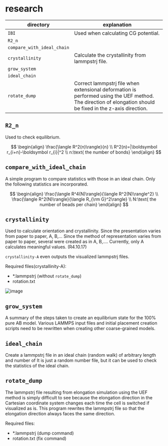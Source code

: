 # research

|directory|explanation|
|---|---|
|`IBI`|Used when calculating CG potential.|
|`R2_n`||
|`compare_with_ideal_chain`||
|`crystallinity`|Calculate the crystallinity from lammpstrj file.|
|`grow_system`||
|`ideal_chain`||
|`rotate_dump`|Correct lammpstrj file when extensional deformation is performed using the UEF method. The direction of elongation should be fixed in the z-axis direction.|


## `R2_n`
Used to check equilibrium. 

$$
\begin{align}
  \frac{\langle R^2(n)\rangle}{n} \\
  R^2(n)=|\boldsymbol r_{i+n}-\boldsymbol r_{i}|^2 \\
  n:\text{ the number of bonds}
 \end{align}
$$


## `compare_with_ideal_chain`
A simple program to compare statistics with those in an ideal chain. Only the following statistics are incorporated.

$$
\begin{align}
  \frac{\langle R^4(N)\rangle}{\langle R^2(N)\rangle^2} \\
  \frac{\langle R^2(N)\rangle}{\langle R_{\rm G}^2\rangle} \\
  N:\text{ the number of beads per chain}
\end{align}
$$


## `crystallinity`
Used to calculate orientation and crystallinity. Since the presentation varies from paper to paper, A, B,... Since the method of representation varies from paper to paper, several were created as in A, B,.... Currently, only A calculates meaningful values. (R4.10.17)

`crystallinity-A` even outputs the visualized lammpstrj files.

Required files(crystallinity-A):
- \*.lammpstrj (without `rotate_dump`)
- rotation.txt

![image](https://user-images.githubusercontent.com/100293098/196086239-32259b5b-1ecb-4060-aefe-1b905113d471.png)



## `grow_system`
A summary of the steps taken to create an equilibrium state for the 100% pure AB model. Various LAMMPS input files and initial placement creation scripts need to be rewritten when creating other coarse-grained models.


## `ideal_chain`
Create a lammpstrj file in an ideal chain (random walk) of arbitrary length and number of It is just a random number file, but it can be used to check the statistics of the ideal chain.

## `rotate_dump`
The lammpstrj file resulting from elongation simulation using the UEF method is simply difficult to see because the elongation direction in the Cartesian coordinate system changes each time the cell is switched if visualized as is. This program rewrites the lammpstrj file so that the elongation direction always faces the same direction.

Required files:
- \*.lammpstrj (dump command)
- rotation.txt (fix command)
